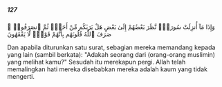 ##### 127

<span class="ayah">وَإِذَا مَآ أُنزِلَتْ سُورَةٌۭ نَّظَرَ بَعْضُهُمْ إِلَىٰ بَعْضٍ هَلْ يَرَىٰكُم مِّنْ أَحَدٍۢ ثُمَّ ٱنصَرَفُوا۟ ۚ صَرَفَ ٱللَّهُ قُلُوبَهُم بِأَنَّهُمْ قَوْمٌۭ لَّا يَفْقَهُونَ</span>

<span class="ayah_translation">Dan apabila diturunkan satu surat, sebagian mereka memandang kepada yang lain (sambil berkata): "Adakah seorang dari (orang-orang muslimin) yang melihat kamu?" Sesudah itu merekapun pergi. Allah telah memalingkan hati mereka disebabkan mereka adalah kaum yang tidak mengerti.</span>
